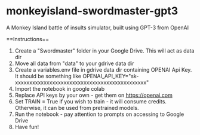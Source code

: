 # monkeyisland-swordmaster-gpt3
A Monkey Island battle of insults simulator, built using GPT-3 from OpenAI

==Instructions==
1. Create a "Swordmaster" folder in your Google Drive. This will act as data dir
2. Move all data from "data" to your gdrive data dir
3. Create a variables.env file in gdrive data dir containing OPENAI Api Key. It should be something like OPENAI_API_KEY="sk-xxxxxxxxxxxxxxxxxxxxxxxxxxxxxxxxxxxxxxxxxxxxxx"
3. Import the notebook in google colab
4. Replace API keys by your own - get them on https://openai.com
5. Set TRAIN = True if you wish to train - it will consume credits. Otherwise, it can be used from pretrained models.
6. Run the notebook - pay attention to prompts on accessing to Google Drive
6. Have fun!
